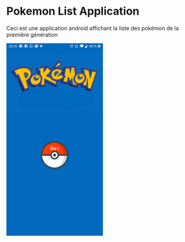 <link href="style.css" rel="stylesheet"></link>

# Pokemon List Application #
Ceci est une application android affichant la liste des pokémon de la première génération

<img id="screenshot" src="/myfolder/Screenshot_1.jpg" height="50%" width="50%">

<!-- ![screenshot](../master/myfolder/Screenshot_1.jpg)
 -->

